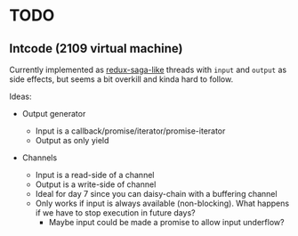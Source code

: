 # TODO

## Intcode (2109 virtual machine)

Currently implemented as
[redux-saga-like](https://github.com/redux-saga/redux-saga) threads with `input`
and `output` as side effects, but seems a bit overkill and kinda hard to follow.

Ideas:

- Output generator

  - Input is a callback/promise/iterator/promise-iterator
  - Output as only yield

- Channels

  - Input is a read-side of a channel
  - Output is a write-side of channel
  - Ideal for day 7 since you can daisy-chain with a buffering channel
  - Only works if input is always available (non-blocking). What happens if we
    have to stop execution in future days?
    - Maybe input could be made a promise to allow input underflow?
